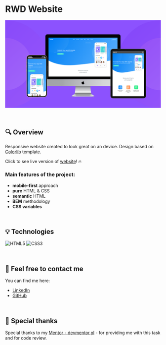# RWD Website

![screen-app](./assets/screen-app.png)

&nbsp;

## :mag: Overview

Responsive website created to look great on an device. Design based on [Colorlib](https://colorlib.com/wp/) template.

Click to see live version of [website]()! :fire:

### Main features of the project:

- **mobile-first** approach
- **pure** HTML & CSS
- **semantic** HTML
- **BEM** methodology
- **CSS variables**

&nbsp;

## :bulb: Technologies

![HTML5](https://img.shields.io/badge/html5-%23E34F26.svg?style=for-the-badge&logo=html5&logoColor=white)
![CSS3](https://img.shields.io/badge/css3-%231572B6.svg?style=for-the-badge&logo=css3&logoColor=white)


&nbsp;

## :wave: Feel free to contact me

You can find me here:

- [LinkedIn](https://www.linkedin.com/in/jakub-parol/)
- [GitHub](https://github.com/kubaparol)

&nbsp;

## :clap: Special thanks

Special thanks to my [Mentor - devmentor.pl](https://devmentor.pl/) - for providing me with this task and for code review.
